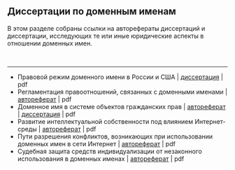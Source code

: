 
## Диссертации по доменным именам

В этом разделе собраны ссылки на авторефераты диссертаций и диссертации, исследующих те или иные юридические аспекты в отношении доменных имен.

<br/>

----


* Правовой режим доменного имени в России и США | [диссертация](http://ecommercelaw.ru/sites/default/files/gladkaya-180914-d.pdf) | pdf
* Регламентация правоотношений, связанных с доменными именами | [автореферат](https://www.google.com/url?sa=t&rct=j&q=&esrc=s&source=web&cd=81&cad=rja&uact=8&ved=2ahUKEwjZi4ev-czdAhWEOSwKHbi9C6I4UBAWMAB6BAgDEAI&url=https%3A%2F%2Fvivaldi.nlr.ru%2Fbd000104245%2Ffile&usg=AOvVaw1TkmIA5JjVoCJrKnVXBviB) | pdf
* Доменное имя в системе объектов гражданских прав | [автореферат](http://vak.ed.gov.ru/az/server/php/filer.php?table=att_case&fld=autoref&key%5B%5D=96408001) | [диссертация](https://zakon.ru/Tools/DownloadDissertation?id=1036) | pdf
* Развитие интеллектуальной собственности под влиянием Интернет-среды | [автореферат](https://bit.ly/2IMGRxJ) | pdf
* Пути разрешения конфликтов, возникающих при использовании доменных имен в сети Интернет | [автореферат](http://static.freereferats.ru/_avtoreferats/01002631115.pdf) | pdf
* Судебная защита средств индивидуализации от незаконного использования в доменных именах | [автореферат](http://www.law.msu.ru/file/7665/download) | pdf
